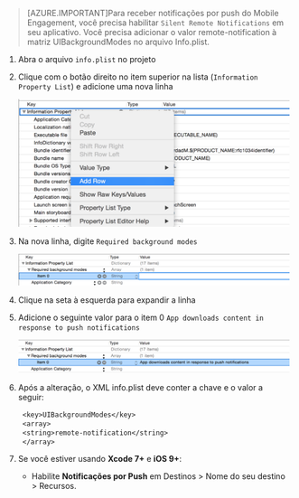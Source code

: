 > [AZURE.IMPORTANT]Para receber notificações por push do Mobile Engagement, você precisa habilitar `Silent Remote Notifications` em seu aplicativo. Você precisa adicionar o valor remote-notification à matriz UIBackgroundModes no arquivo Info.plist.

1. Abra o arquivo `info.plist` no projeto
2. Clique com o botão direito no item superior na lista (`Information Property List`) e adicione uma nova linha

	![](./media/mobile-engagement-ios-silent-push/xcode-plist-add-silent-push1.png)

3. Na nova linha, digite `Required background modes`

	![](./media/mobile-engagement-ios-silent-push/xcode-plist-add-silent-push2.png)

4. Clique na seta à esquerda para expandir a linha
5. Adicione o seguinte valor para o item 0 `App downloads content in response to push notifications`

	![](./media/mobile-engagement-ios-silent-push/xcode-plist-add-silent-push3.png)

6. Após a alteração, o XML info.plist deve conter a chave e o valor a seguir:

	    <key>UIBackgroundModes</key>
	    <array>
	    <string>remote-notification</string>
	    </array>

7. Se você estiver usando **Xcode 7+** e **iOS 9+**:
	- Habilite **Notificações por Push** em Destinos > Nome do seu destino > Recursos.

<!---HONumber=Oct15_HO3-->